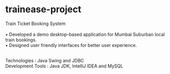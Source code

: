 # trainease-project
Train Ticket Booking System <br> <br>
• Developed a demo desktop-based application for Mumbai Suburban local train bookings. <br>
• Designed user friendly interfaces for better user experience. <br> <br>

Technologies : Java Swing and JDBC <br>
Development Tools : Java JDK, IntelliJ IDEA and MySQL
